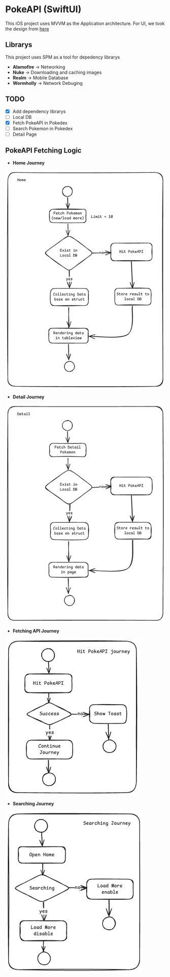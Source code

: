 # PokeAPI (SwiftUI)

This iOS project uses MVVM as the Application architecture. For UI, we took the design from [here](https://www.figma.com/design/ZNuMRRQvD6yoOaJWRUYzk2/Pok%C3%A9dex--Community-?node-id=913-239&t=vrCYCG8zKjWgmkJP-1)

## Librarys
This project uses SPM as a tool for depedency librarys
* **Alamofire** -> Networking
* **Nuke** -> Downloading and caching images
* **Realm** -> Mobile Database
* **Wormholly** -> Network Debuging

## TODO
- [x] Add dependency librarys
- [ ] Local DB
- [x] Fetch PokeAPI in Pokedex
- [ ] Search Pokemon in Pokedex
- [ ] Detail Page

## PokeAPI Fetching Logic
* **Home Journey**

![graph](home_logic.png)

* **Detail Journey**

![graph](detail_logic.png)

* **Fetching API Journey**

![graph](fetching_api_logic.png)

* **Searching Journey**

![graph](searching_logic.png)